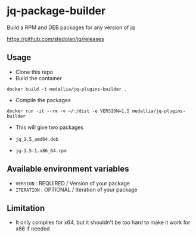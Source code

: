 # jq-package-builder

Build a RPM and DEB packages for any version of jq

https://github.com/stedolan/jq/releases

## Usage

- Clone this repo
- Build the container

```
docker build -t medallia/jq-plugins-builder .
```

- Compile the packages

```
docker run -it --rm -v ~/:/dist -e VERSION=1.5 medallia/jq-plugins-builder
```

- This will give two packages

- `jq_1.5_amd64.deb`
- `jq-1.5-1.x86_64.rpm`

## Available environment variables

- `VERSION` : REQUIRED / Version of your package
- `ITERATION` : OPTIONAL / Iteration of your package

## Limitation

- It only compiles for x64, but it shouldn't be too hard to make it work for x86 if needed

